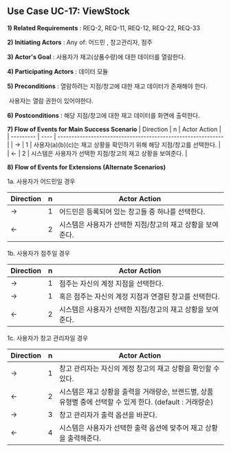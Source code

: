 ## Use Case UC-17: ViewStock
**1) Related Requirements** : REQ-2, REQ-11, REQ-12, REQ-22, REQ-33

**2) Initiating Actors** : Any of: 어드민 , 창고관리자, 점주

**3) Actor's Goal** : 사용자가 재고(상품수량)에 대한 데이터를 열람한다.

**4) Participating Actors** : 데이터 모듈

**5) Preconditions** : 열람하려는 지점/창고에 대한 재고 데이터가 존재해야 한다.

​								  사용자는 열람 권한이 있어야한다.

**6) Postconditions** :  해당 지점/창고에 대한 재고 데이터를 화면에 출력한다.

**7) Flow of Events for Main Success Scenario**
| Direction | n    | Actor Action                                                 |
| --------- | ---- | ------------------------------------------------------------ |
| →         | 1    | 사용자(a)(b)(c)는 재고 상황을 확인하기 위해 해당 지점/창고를 선택한다. |
| ←         | 2    | 시스템은 사용자가 선택한 지점/창고의 재고 상황을 보여준다.   |


**8) Flow of Events for Extensions (Alternate Scenarios)**

1a. 사용자가 어드민일 경우

| Direction | n    | Actor Action                                               |
| --------- | ---- | ---------------------------------------------------------- |
| →         | 1    | 어드민은 등록되어 있는 창고들 중 하나를 선택한다.          |
| ←         | 2    | 시스템은 사용자가 선택한 지점/창고의 재고 상황을 보여준다. |

1b. 사용자가 점주일 경우

| Direction | n    | Actor Action                                               |
| --------- | ---- | ---------------------------------------------------------- |
| →         | 1    | 점주는 자신의 계정 지점을 선택한다.                        |
| →         | 1    | 혹은 점주는 자신의 계정 지점과 연결된 창고를 선택한다.     |
| ←         | 2    | 시스템은 사용자가 선택한 지점/창고의 재고 상황을 보여준다. |

1c. 사용자가 창고 관리자일 경우

| Direction | n    | Actor Action                                                 |
| --------- | ---- | ------------------------------------------------------------ |
| →         | 1    | 창고 관리자는 자신의 계정 창고의 재고 상황을 확인할 수 있다. |
| ←         | 2    | 시스템은 재고 상황을 출력을 거래량순, 브랜드별, 상품 유형별 중에 선택할 수 있게 한다. (default : 거래량순) |
| →         | 3    | 창고 관리자가 출력 옵션을 바꾼다.                            |
| ←         | 4    | 시스템은 사용자가 선택한 출력 옵션에 맞추어 재고 상황을 출력해준다. |

